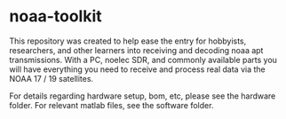 # noaa-toolkit
This repository was created to help ease the entry for hobbyists, researchers, and other learners into receiving and decoding noaa apt transmissions.  With a PC, noelec SDR, and commonly available parts you will have everything you need to receive and process real data via the NOAA 17 / 19 satellites.

For details regarding hardware setup, bom, etc, please see the hardware folder.  For relevant matlab files, see the software folder.